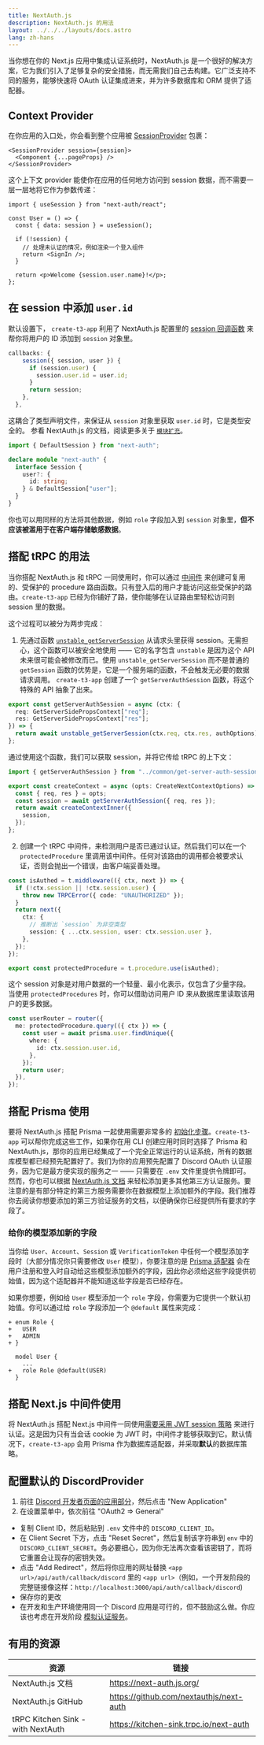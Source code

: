 ```yaml
---
title: NextAuth.js
description: NextAuth.js 的用法
layout: ../../../layouts/docs.astro
lang: zh-hans
---
```


当你想在你的 Next.js 应用中集成认证系统时，NextAuth.js 是一个很好的解决方案，它为我们引入了足够复杂的安全措施，而无需我们自己去构建。它广泛支持不同的服务，能够快速将 OAuth 认证集成进来，并为许多数据库和 ORM 提供了适配器。

## Context Provider

在你应用的入口处，你会看到整个应用被 [SessionProvider](https://next-auth.js.org/getting-started/client#sessionprovider) 包裹：

```tsx:pages/_app.tsx
<SessionProvider session={session}>
  <Component {...pageProps} />
</SessionProvider>
```

这个上下文 provider 能使你在应用的任何地方访问到 session 数据，而不需要一层一层地将它作为参数传递：

```tsx:pages/users/[id].tsx
import { useSession } from "next-auth/react";

const User = () => {
  const { data: session } = useSession();

  if (!session) {
    // 处理未认证的情况，例如渲染一个登入组件
    return <SignIn />;
  }

  return <p>Welcome {session.user.name}!</p>;
};
```

## 在 session 中添加 `user.id`

默认设置下， `create-t3-app` 利用了 NextAuth.js 配置里的 [session 回调函数](https://next-auth.js.org/configuration/callbacks#session-callback) 来帮你将用户的 ID 添加到 `session` 对象里。

```ts:pages/api/auth/[...nextauth].ts
callbacks: {
    session({ session, user }) {
      if (session.user) {
        session.user.id = user.id;
      }
      return session;
    },
  },
```

这耦合了类型声明文件，来保证从 `session` 对象里获取 `user.id` 时，它是类型安全的。 参看 NextAuth.js 的文档，阅读更多关于 [`模块扩充`](https://next-auth.js.org/getting-started/typescript#module-augmentation)。

```ts:types/next-auth.d.ts
import { DefaultSession } from "next-auth";

declare module "next-auth" {
  interface Session {
    user?: {
      id: string;
    } & DefaultSession["user"];
  }
}
```

你也可以用同样的方法将其他数据，例如 `role` 字段加入到 `session` 对象里，**但不应该被滥用于在客户端存储敏感数据**。

## 搭配 tRPC 的用法

当你搭配 NextAuth.js 和 tRPC 一同使用时，你可以通过 [中间件](https://trpc.io/docs/v10/middlewares) 来创建可复用的、受保护的 procedure 路由函数。只有登入后的用户才能访问这些受保护的路由。`create-t3-app` 已经为你铺好了路，使你能够在认证路由里轻松访问到 session 里的数据。

这个过程可以被分为两步完成：

1. 先通过函数 [`unstable_getServerSession`](https://next-auth.js.org/configuration/nextjs#unstable_getserversession) 从请求头里获得 session。无需担心，这个函数可以被安全地使用 —— 它的名字包含 `unstable` 是因为这个 API 未来很可能会被修改而已。使用 `unstable_getServerSession` 而不是普通的 `getSession` 函数的优势是，它是一个服务端的函数，不会触发无必要的数据请求调用。 `create-t3-app` 创建了一个 `getServerAuthSession` 函数，将这个特殊的 API 抽象了出来。

```ts:server/common/get-server-auth-session.ts
export const getServerAuthSession = async (ctx: {
  req: GetServerSidePropsContext["req"];
  res: GetServerSidePropsContext["res"];
}) => {
  return await unstable_getServerSession(ctx.req, ctx.res, authOptions);
};
```

通过使用这个函数，我们可以获取 session，并将它传给 tRPC 的上下文：

```ts:server/trpc/context.ts
import { getServerAuthSession } from "../common/get-server-auth-session";

export const createContext = async (opts: CreateNextContextOptions) => {
  const { req, res } = opts;
  const session = await getServerAuthSession({ req, res });
  return await createContextInner({
    session,
  });
};
```

2. 创建一个 tRPC 中间件，来检测用户是否已通过认证。然后我们可以在一个 `protectedProcedure` 里调用该中间件。任何对该路由的调用都会被要求认证，否则会抛出一个错误，由客户端妥善处理。

```ts:server/trpc/trpc.ts
const isAuthed = t.middleware(({ ctx, next }) => {
  if (!ctx.session || !ctx.session.user) {
    throw new TRPCError({ code: "UNAUTHORIZED" });
  }
  return next({
    ctx: {
      // 推断出 `session` 为非空类型
      session: { ...ctx.session, user: ctx.session.user },
    },
  });
});

export const protectedProcedure = t.procedure.use(isAuthed);
```

这个 session 对象是对用户数据的一个轻量、最小化表示，仅包含了少量字段。当使用 `protectedProcedures` 时，你可以借助访问用户 ID 来从数据库里读取该用户的更多数据。

```ts:server/trpc/router/user.ts
const userRouter = router({
  me: protectedProcedure.query(({ ctx }) => {
    const user = await prisma.user.findUnique({
      where: {
        id: ctx.session.user.id,
      },
    });
    return user;
  }),
});
```

## 搭配 Prisma 使用

要将 NextAuth.js 搭配 Prisma 一起使用需要非常多的 [初始化步骤](https://next-auth.js.org/adapters/models/)。`create-t3-app` 可以帮你完成这些工作，如果你在用 CLI 创建应用时同时选择了 Prisma 和 NextAuth.js，那你的应用已经集成了一个完全正常运行的认证系统，所有的数据库模型都已经预先配置好了。我们为你的应用预先配置了 Discord OAuth 认证服务，因为它是最方便实现的服务之一 —— 只需要在 `.env` 文件里提供令牌即可。然而，你也可以根据 [NextAuth.js 文档](https://next-auth.js.org/providers/) 来轻松添加更多其他第三方认证服务。要注意的是有部分特定的第三方服务需要你在数据模型上添加额外的字段。我们推荐你去阅读你想要添加的第三方验证服务的文档，以便确保你已经提供所有要求的字段了。

### 给你的模型添加新的字段

当你给 `User`、`Account`、`Session` 或 `VerificationToken` 中任何一个模型添加字段时（大部分情况你只需要修改 `User` 模型），你要注意的是 [Prisma 适配器](https://next-auth.js.org/adapters/prisma) 会在用户注册和登入时自动给这些模型添加额外的字段，因此你必须给这些字段提供初始值，因为这个适配器并不能知道这些字段是否已经存在。

如果你想要，例如给 `User` 模型添加一个 `role` 字段，你需要为它提供一个默认初始值。你可以通过给 `role` 字段添加一个 `@default` 属性来完成：

```diff:prisma/schema.prisma
+ enum Role {
+   USER
+   ADMIN
+ }

  model User {
    ...
+   role Role @default(USER)
  }
```

## 搭配 Next.js 中间件使用

将 NextAuth.js 搭配 Next.js 中间件一同使用[需要采用 JWT session 策略](https://next-auth.js.org/configuration/nextjs#caveats) 来进行认证。这是因为只有当会话 cookie 为 JWT 时，中间件才能够获取到它。默认情况下，`create-t3-app` 会用 Prisma 作为数据库适配器，并采取**默认**的数据库策略。

## 配置默认的 DiscordProvider

1. 前往 [Discord 开发者页面的应用部分](https://discord.com/developers/applications)，然后点击 "New Application"
2. 在设置菜单中，依次前往 "OAuth2 => General"

- 复制 Client ID，然后粘贴到 `.env` 文件中的 `DISCORD_CLIENT_ID`。
- 在 Client Secret 下方，点击 "Reset Secret"，然后复制该字符串到 `env` 中的 `DISCORD_CLIENT_SECRET`。务必要细心，因为你无法再次查看该密钥了，而将它重置会让现存的密钥失效。
- 点击 "Add Redirect"，然后将你应用的网址替换 `<app url>/api/auth/callback/discord` 里的 `<app url>`（例如，一个开发阶段的完整链接像这样：<code class="break-all">http://localhost:3000/api/auth/callback/discord</code>)
- 保存你的更改
- 在开发和生产环境使用同一个 Discord 应用是可行的，但不鼓励这么做。你应该也考虑在开发阶段 [模拟认证服务](https://github.com/trpc/trpc/blob/main/examples/next-prisma-websockets-starter/src/pages/api/auth/%5B...nextauth%5D.ts)。

## 有用的资源

| 资源                              | 链接                                    |
| --------------------------------- | --------------------------------------- |
| NextAuth.js 文档                  | https://next-auth.js.org/               |
| NextAuth.js GitHub                | https://github.com/nextauthjs/next-auth |
| tRPC Kitchen Sink - with NextAuth | https://kitchen-sink.trpc.io/next-auth  |
